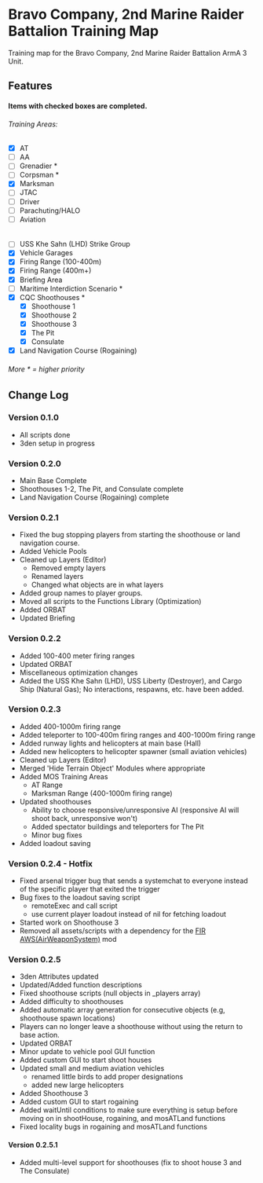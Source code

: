 # Bravo Company, 2nd Marine Raider Battalion Training Map
Training map for the Bravo Company, 2nd Marine Raider Battalion ArmA 3 Unit.

## Features

#### Items with checked boxes are completed.
###### Training Areas:
  - [x] AT
  - [ ] AA
  - [ ] Grenadier *
  - [ ] Corpsman *
  - [x] Marksman
  - [ ] JTAC
  - [ ] Driver
  - [ ] Parachuting/HALO
  - [ ] Aviation

######
- [ ] USS Khe Sahn (LHD) Strike Group
- [x] Vehicle Garages
- [x] Firing Range (100-400m)
- [x] Firing Range (400m+)
- [x] Briefing Area
- [ ] Maritime Interdiction Scenario *
- [x] CQC Shoothouses *
  - [x] Shoothouse 1
  - [x] Shoothouse 2
  - [x] Shoothouse 3
  - [x] The Pit
  - [x] Consulate
- [x] Land Navigation Course (Rogaining)

###### More * = higher priority

## Change Log

### Version 0.1.0
- All scripts done
- 3den setup in progress

### Version 0.2.0
- Main Base Complete
- Shoothouses 1-2, The Pit, and Consulate complete
- Land Navigation Course (Rogaining) complete

### Version 0.2.1
- Fixed the bug stopping players from starting the shoothouse or land navigation course.
- Added Vehicle Pools
- Cleaned up Layers (Editor)
	- Removed empty layers
	- Renamed layers
	- Changed what objects are in what layers
- Added group names to player groups.
- Moved all scripts to the Functions Library (Optimization)
- Added ORBAT
- Updated Briefing

### Version 0.2.2
- Added 100-400 meter firing ranges
- Updated ORBAT
- Miscellaneous optimization changes
- Added the USS Khe Sahn (LHD), USS Liberty (Destroyer), and Cargo Ship (Natural Gas); No interactions, respawns, etc. have been added.

### Version 0.2.3
- Added 400-1000m firing range
- Added teleporter to 100-400m firing ranges and 400-1000m firing range
- Added runway lights and helicopters at main base (Hall)
- Added new helicopters to helicopter spawner (small aviation vehicles)
- Cleaned up Layers (Editor)
- Merged 'Hide Terrain Object' Modules where appropriate
- Added MOS Training Areas
	- AT Range
	- Marksman Range (400-1000m firing range)
- Updated shoothouses
	- Ability to choose responsive/unresponsive AI (responsive AI will shoot back, unresponsive won't)
	- Added spectator buildings and teleporters for The Pit
	- Minor bug fixes
- Added loadout saving

### Version 0.2.4 - Hotfix
- Fixed arsenal trigger bug that sends a systemchat to everyone instead of the specific player that exited the trigger
- Bug fixes to the loadout saving script
	- remoteExec and call script
	- use current player loadout instead of nil for fetching loadout
- Started work on Shoothouse 3
- Removed all assets/scripts with a dependency for the [FIR AWS(AirWeaponSystem)](https://steamcommunity.com/workshop/filedetails/?id=366425329) mod

### Version 0.2.5
- 3den Attributes updated
- Updated/Added function descriptions
- Fixed shoothouse scripts (null objects in _players array)
- Added difficulty to shoothouses
- Added automatic array generation for consecutive objects (e.g, shoothouse spawn locations)
- Players can no longer leave a shoothouse without using the return to base action.
- Updated ORBAT
- Minor update to vehicle pool GUI function
- Added custom GUI to start shoot houses
- Updated small and medium aviation vehicles
	- renamed little birds to add proper designations
	- added new large helicopters
- Added Shoothouse 3
- Added custom GUI to start rogaining
- Added waitUntil conditions to make sure everything is setup before moving on in shootHouse, rogaining, and mosATLand functions
- Fixed locality bugs in rogaining and mosATLand functions
#### Version 0.2.5.1
- Added multi-level support for shoothouses (fix to shoot house 3 and The Consulate)